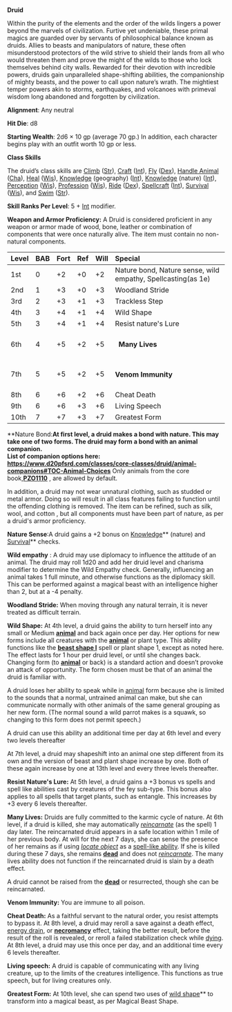 ﻿**Druid**

Within the purity of the elements and the order of the wilds lingers a power beyond the marvels of civilization. Furtive yet undeniable, these primal magics are guarded over by servants of philosophical balance known as druids. Allies to beasts and manipulators of nature, these often misunderstood protectors of the wild strive to shield their lands from all who would threaten them and prove the might of the wilds to those who lock themselves behind city walls. Rewarded for their devotion with incredible powers, druids gain unparalleled shape-shifting abilities, the companionship of mighty beasts, and the power to call upon nature’s wrath. The mightiest temper powers akin to storms, earthquakes, and volcanoes with primeval wisdom long abandoned and forgotten by civilization.


**Alignment**: Any neutral

**Hit Die**: d8

**Starting Wealth**: 2d6 × 10 gp (average 70 gp.) In addition, each character begins play with an outfit worth 10 gp or less.

**Class Skills**

The druid’s class skills are [Climb](https://www.d20pfsrd.com/skills/climb) ([Str](https://www.d20pfsrd.com/basics-ability-scores/ability-scores#TOC-Strength-Str-)), [Craft](https://www.d20pfsrd.com/skills/craft) ([Int](https://www.d20pfsrd.com/basics-ability-scores/ability-scores#TOC-Intelligence-Int-)), [Fly](https://www.d20pfsrd.com/skills/fly) ([Dex](https://www.d20pfsrd.com/basics-ability-scores/ability-scores#TOC-Dexterity-Dex-)), [Handle Animal](https://www.d20pfsrd.com/skills/handle-animal) ([Cha](https://www.d20pfsrd.com/basics-ability-scores/ability-scores#TOC-Charisma-Cha-)), [Heal](https://www.d20pfsrd.com/skills/heal) ([Wis](https://www.d20pfsrd.com/basics-ability-scores/ability-scores#TOC-Wisdom-Wis-)), [Knowledge](https://www.d20pfsrd.com/skills/knowledge) (geography) ([Int](https://www.d20pfsrd.com/basics-ability-scores/ability-scores#TOC-Intelligence-Int-)), [Knowledge](https://www.d20pfsrd.com/skills/knowledge) (nature) ([Int](https://www.d20pfsrd.com/basics-ability-scores/ability-scores#TOC-Intelligence-Int-)), [Perception](https://www.d20pfsrd.com/skills/perception) ([Wis](https://www.d20pfsrd.com/basics-ability-scores/ability-scores#TOC-Wisdom-Wis-)), [Profession](https://www.d20pfsrd.com/skills/profession) ([Wis](https://www.d20pfsrd.com/basics-ability-scores/ability-scores#TOC-Wisdom-Wis-)), [Ride](https://www.d20pfsrd.com/skills/ride) ([Dex](https://www.d20pfsrd.com/basics-ability-scores/ability-scores#TOC-Dexterity-Dex-)), [Spellcraft](https://www.d20pfsrd.com/skills/spellcraft) ([Int](https://www.d20pfsrd.com/basics-ability-scores/ability-scores#TOC-Intelligence-Int-)), [Survival](https://www.d20pfsrd.com/skills/survival) ([Wis](https://www.d20pfsrd.com/basics-ability-scores/ability-scores#TOC-Wisdom-Wis-)), and [Swim](https://www.d20pfsrd.com/skills/swim) ([Str](https://www.d20pfsrd.com/basics-ability-scores/ability-scores#TOC-Strength-Str-)).

**Skill Ranks Per Level**: 5 + [Int](https://www.d20pfsrd.com/basics-ability-scores/ability-scores#TOC-Intelligence-Int-) modifier.

**Weapon and Armor Proficiency:** A Druid is considered proficient in any weapon or armor made of wood, bone, leather or combination of components that were once naturally alive.  The item must contain no non-natural components.


|**Level**|**BAB**|**Fort**|**Ref**|**Will**|**Special**|
| :- | :- | :- | :- | :- | :- |
|1st|0|+2|+0|+2|Nature bond, Nature sense, wild empathy, Spellcasting(as 1e)|
|2nd|1|+3|+0|+3|Woodland Stride|
|3rd|2|+3|+1|+3|Trackless Step|
|4th|3|+4|+1|+4|Wild Shape|
|5th|3|+4|+1|+4|Resist nature's Lure|
|6th|4|+5|+2|+5|<h4>` `Many Lives</h4>|
|7th|5|+5|+2|+5|<h4>Venom Immunity</h4>|
|8th|6|+6|+2|+6|Cheat Death|
|9th|6|+6|+3|+6|Living Speech|
|10th|7|+7|+3|+7|Greatest Form|


**Nature Bond:**At first level, a druid makes a bond with nature.  This may take one of two forms.  The druid may form a bond with an animal companion.  
List of companion options here:  <https://www.d20pfsrd.com/classes/core-classes/druid/animal-companions#TOC-Animal-Choices>**
Only animals from the core book,[**PZO1110**](http://www.amazon.com/gp/product/1601251505/ref=as_li_qf_sp_asin_il_tl?ie=UTF8&camp=1789&creative=9325&creativeASIN=1601251505&linkCode=as2&tag=httpwwwd20pfs-20) , are allowed by default.


In addition, a druid may not wear unnatural clothing, such as studded  or metal armor.  Doing so will result in all class features failing to function until the offending clothing is removed.
The item can be refined, such as silk, wool, and cotton , but all components must have been part of nature, as per a druid's armor proficiency.


**Nature Sense**:A druid gains a +2 bonus on [Knowledge](https://www.d20pfsrd.com/skills/knowledge)** (nature) and [Survival](https://www.d20pfsrd.com/skills/survival)** checks.

**Wild empathy** : A druid may use diplomacy to influence the attitude of an animal. The druid may roll 1d20 and add her druid level and charisma modifier to determine the Wild Empathy check.   Generally, influencing an animal takes 1 full minute, and otherwise functions as the diplomacy skill.   This can be performed against a magical beast with an intelligence higher than 2, but at a -4 penalty. 

**Woodland Stride:** When moving through any natural terrain, it is never treated as difficult terrain.

**Wild Shape:** At 4th level, a druid gains the ability to turn herself into any small or Medium [**animal**](https://www.d20pfsrd.com/bestiary/rules-for-monsters/creature-types#TOC-Animal) and back again once per day. Her options for new forms include all creatures with the [**animal**](https://www.d20pfsrd.com/bestiary/rules-for-monsters/creature-types#TOC-Animal) or plant type. This ability functions like the [**beast shape I**](https://www.d20pfsrd.com/magic/all-spells/b/beast-shape) spell or plant shape 1, except as noted here. 
The effect lasts for 1 hour per druid level, or until she changes back. Changing form (to [**animal**](https://www.d20pfsrd.com/bestiary/rules-for-monsters/creature-types#TOC-Animal) or back) is a standard action and doesn’t provoke an attack of opportunity. The form chosen must be that of an animal the druid is familiar with.

A druid loses her ability to speak while in [animal](https://www.d20pfsrd.com/bestiary/rules-for-monsters/creature-types#TOC-Animal) form because she is limited to the sounds that a normal, untrained animal can make, but she can communicate normally with other animals of the same general grouping as her new form. (The normal sound a wild parrot makes is a squawk, so changing to this form does not permit speech.)

A druid can use this ability an additional time per day at 6th level and every two levels thereafter

At 7th level, a druid may shapeshift into an animal one step different from its own and the version of beast and plant shape increase by one.  Both of these again increase by one at 13th level and every three levels thereafter.  


**Resist Nature's Lure:**  At 5th level, a druid gains a +3 bonus vs spells and spell like abilities cast by creatures of the fey sub-type.  This bonus also applies to all spells that target plants, such as entangle.  This increases by +3 every 6 levels thereafter.  

**Many Lives:**  Druids are fully committed to the karmic cycle of nature. At 6th level, if a druid is killed, she may automatically [*reincarnate*](https://www.d20pfsrd.com/magic/all-spells/r/reincarnate) (as the spell) 1 day later. The reincarnated druid appears in a safe location within 1 mile of her previous body. At will for the next 7 days, she can sense the presence of her remains as if using [*locate object*](https://www.d20pfsrd.com/magic/all-spells/l/locate-object) as a [spell-like ability](https://www.d20pfsrd.com/magic#TOC-Spell-Like-Abilities-Sp-). If she is killed during these 7 days, she remains [**dead**](https://www.d20pfsrd.com/gamemastering/conditions#TOC-Dead) and does not [*reincarnate*](https://www.d20pfsrd.com/magic/all-spells/r/reincarnate). The many lives ability does not function if the reincarnated druid is slain by a death effect.

A druid cannot be raised from the [**dead**](https://www.d20pfsrd.com/gamemastering/conditions#TOC-Dead) or resurrected, though she can be reincarnated.

**Venom Immunity:**  You are immune to all poison.

**Cheat Death:**  As a faithful servant to the natural order, you resist attempts to bypass it.  At 8th level, a druid may reroll a save against a death effect, [energy drain](https://www.d20pfsrd.com/gamemastering/special-abilities#TOC-Energy-Drain-and-Negative-Levels), or [**necromancy**](https://www.d20pfsrd.com/magic#TOC-Necromancy) effect, taking the better result, before the result of the roll is revealed, or reroll a failed stabilization check while [dying](https://www.d20pfsrd.com/gamemastering/conditions#TOC-Dying).
At 8th level, a druid may use this once per day, and an additional time every 6 levels thereafter.

**Living speech:**  A druid is capable of communicating with any living creature, up to the limits of the creatures intelligence.  This functions as true speech, but for living creatures only.

**Greatest Form:** At 10th level, she can spend two uses of [wild shape](https://www.d20pfsrd.com/classes/core-classes/druid#TOC-Wild-Shape-Su-)** to transform into a magical beast, as per Magical Beast Shape.
